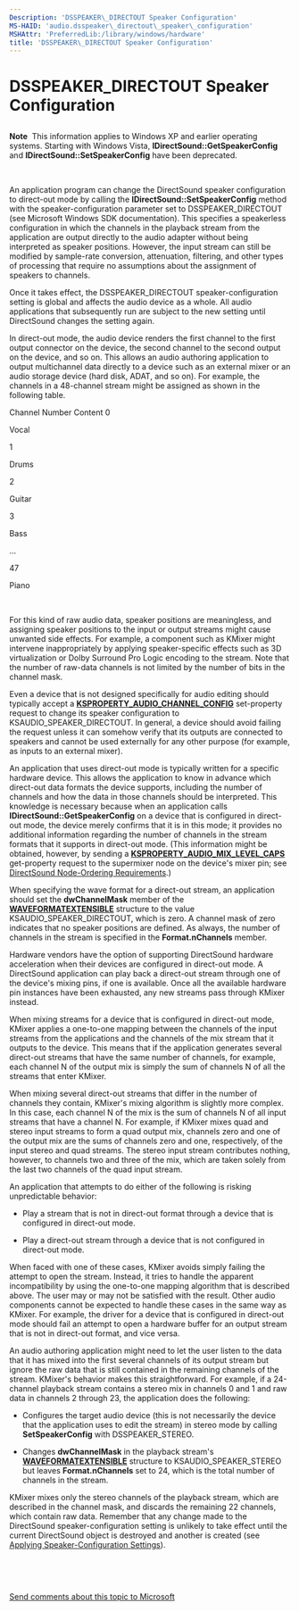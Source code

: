 ```yaml
---
Description: 'DSSPEAKER\_DIRECTOUT Speaker Configuration'
MS-HAID: 'audio.dsspeaker\_directout\_speaker\_configuration'
MSHAttr: 'PreferredLib:/library/windows/hardware'
title: 'DSSPEAKER\_DIRECTOUT Speaker Configuration'
---
```


# DSSPEAKER\_DIRECTOUT Speaker Configuration


## <span id="dsspeaker_directout_speaker_configuration"></span><span id="DSSPEAKER_DIRECTOUT_SPEAKER_CONFIGURATION"></span>


**Note**  This information applies to Windows XP and earlier operating systems. Starting with Windows Vista, **IDirectSound::GetSpeakerConfig** and **IDirectSound::SetSpeakerConfig** have been deprecated.

 

An application program can change the DirectSound speaker configuration to direct-out mode by calling the **IDirectSound::SetSpeakerConfig** method with the speaker-configuration parameter set to DSSPEAKER\_DIRECTOUT (see Microsoft Windows SDK documentation). This specifies a speakerless configuration in which the channels in the playback stream from the application are output directly to the audio adapter without being interpreted as speaker positions. However, the input stream can still be modified by sample-rate conversion, attenuation, filtering, and other types of processing that require no assumptions about the assignment of speakers to channels.

Once it takes effect, the DSSPEAKER\_DIRECTOUT speaker-configuration setting is global and affects the audio device as a whole. All audio applications that subsequently run are subject to the new setting until DirectSound changes the setting again.

In direct-out mode, the audio device renders the first channel to the first output connector on the device, the second channel to the second output on the device, and so on. This allows an audio authoring application to output multichannel data directly to a device such as an external mixer or an audio storage device (hard disk, ADAT, and so on). For example, the channels in a 48-channel stream might be assigned as shown in the following table.

Channel Number
Content
0

Vocal

1

Drums

2

Guitar

3

Bass

...

47

Piano

 

For this kind of raw audio data, speaker positions are meaningless, and assigning speaker positions to the input or output streams might cause unwanted side effects. For example, a component such as KMixer might intervene inappropriately by applying speaker-specific effects such as 3D virtualization or Dolby Surround Pro Logic encoding to the stream. Note that the number of raw-data channels is not limited by the number of bits in the channel mask.

Even a device that is not designed specifically for audio editing should typically accept a [**KSPROPERTY\_AUDIO\_CHANNEL\_CONFIG**](audio.ksproperty_audio_channel_config) set-property request to change its speaker configuration to KSAUDIO\_SPEAKER\_DIRECTOUT. In general, a device should avoid failing the request unless it can somehow verify that its outputs are connected to speakers and cannot be used externally for any other purpose (for example, as inputs to an external mixer).

An application that uses direct-out mode is typically written for a specific hardware device. This allows the application to know in advance which direct-out data formats the device supports, including the number of channels and how the data in those channels should be interpreted. This knowledge is necessary because when an application calls **IDirectSound::GetSpeakerConfig** on a device that is configured in direct-out mode, the device merely confirms that it is in this mode; it provides no additional information regarding the number of channels in the stream formats that it supports in direct-out mode. (This information might be obtained, however, by sending a [**KSPROPERTY\_AUDIO\_MIX\_LEVEL\_CAPS**](audio.ksproperty_audio_mix_level_caps) get-property request to the supermixer node on the device's mixer pin; see [DirectSound Node-Ordering Requirements](directsound-node-ordering-requirements.md).)

When specifying the wave format for a direct-out stream, an application should set the **dwChannelMask** member of the [**WAVEFORMATEXTENSIBLE**](audio.waveformatextensible) structure to the value KSAUDIO\_SPEAKER\_DIRECTOUT, which is zero. A channel mask of zero indicates that no speaker positions are defined. As always, the number of channels in the stream is specified in the **Format.nChannels** member.

Hardware vendors have the option of supporting DirectSound hardware acceleration when their devices are configured in direct-out mode. A DirectSound application can play back a direct-out stream through one of the device's mixing pins, if one is available. Once all the available hardware pin instances have been exhausted, any new streams pass through KMixer instead.

When mixing streams for a device that is configured in direct-out mode, KMixer applies a one-to-one mapping between the channels of the input streams from the applications and the channels of the mix stream that it outputs to the device. This means that if the application generates several direct-out streams that have the same number of channels, for example, each channel N of the output mix is simply the sum of channels N of all the streams that enter KMixer.

When mixing several direct-out streams that differ in the number of channels they contain, KMixer's mixing algorithm is slightly more complex. In this case, each channel N of the mix is the sum of channels N of all input streams that have a channel N. For example, if KMixer mixes quad and stereo input streams to form a quad output mix, channels zero and one of the output mix are the sums of channels zero and one, respectively, of the input stereo and quad streams. The stereo input stream contributes nothing, however, to channels two and three of the mix, which are taken solely from the last two channels of the quad input stream.

An application that attempts to do either of the following is risking unpredictable behavior:

-   Play a stream that is not in direct-out format through a device that is configured in direct-out mode.

-   Play a direct-out stream through a device that is not configured in direct-out mode.

When faced with one of these cases, KMixer avoids simply failing the attempt to open the stream. Instead, it tries to handle the apparent incompatibility by using the one-to-one mapping algorithm that is described above. The user may or may not be satisfied with the result. Other audio components cannot be expected to handle these cases in the same way as KMixer. For example, the driver for a device that is configured in direct-out mode should fail an attempt to open a hardware buffer for an output stream that is not in direct-out format, and vice versa.

An audio authoring application might need to let the user listen to the data that it has mixed into the first several channels of its output stream but ignore the raw data that is still contained in the remaining channels of the stream. KMixer's behavior makes this straightforward. For example, if a 24-channel playback stream contains a stereo mix in channels 0 and 1 and raw data in channels 2 through 23, the application does the following:

-   Configures the target audio device (this is not necessarily the device that the application uses to edit the stream) in stereo mode by calling **SetSpeakerConfig** with DSSPEAKER\_STEREO.

-   Changes **dwChannelMask** in the playback stream's [**WAVEFORMATEXTENSIBLE**](audio.waveformatextensible) structure to KSAUDIO\_SPEAKER\_STEREO but leaves **Format.nChannels** set to 24, which is the total number of channels in the stream.

KMixer mixes only the stereo channels of the playback stream, which are described in the channel mask, and discards the remaining 22 channels, which contain raw data. Remember that any change made to the DirectSound speaker-configuration setting is unlikely to take effect until the current DirectSound object is destroyed and another is created (see [Applying Speaker-Configuration Settings](applying-speaker-configuration-settings.md)).

 

 

[Send comments about this topic to Microsoft](mailto:wsddocfb@microsoft.com?subject=Documentation%20feedback%20[audio\audio]:%20DSSPEAKER_DIRECTOUT%20Speaker%20Configuration%20%20RELEASE:%20%287/14/2016%29&body=%0A%0APRIVACY%20STATEMENT%0A%0AWe%20use%20your%20feedback%20to%20improve%20the%20documentation.%20We%20don't%20use%20your%20email%20address%20for%20any%20other%20purpose,%20and%20we'll%20remove%20your%20email%20address%20from%20our%20system%20after%20the%20issue%20that%20you're%20reporting%20is%20fixed.%20While%20we're%20working%20to%20fix%20this%20issue,%20we%20might%20send%20you%20an%20email%20message%20to%20ask%20for%20more%20info.%20Later,%20we%20might%20also%20send%20you%20an%20email%20message%20to%20let%20you%20know%20that%20we've%20addressed%20your%20feedback.%0A%0AFor%20more%20info%20about%20Microsoft's%20privacy%20policy,%20see%20http://privacy.microsoft.com/en-us/default.aspx. "Send comments about this topic to Microsoft")



